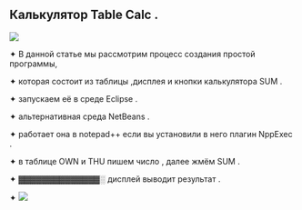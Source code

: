 ## Калькулятор Table Calc .

![](start.png)

✦  В данной статье мы рассмотрим процесс создания простой программы,

✦  которая состоит из таблицы ,дисплея и кнопки калькулятора SUM .

✦ запускаем  её в среде  Eclipse . 

✦ альтернативная среда NetBeans .

✦ работает она  в notepad++ если вы установили в него плагин NppExec .

✦ в таблице OWN  и THU  пишем число , далее жмём SUM .   		 

✦ ▓▓▓▓▓▓▓▓▓▓▓▓▓▓░  дисплей выводит результат .  

✦
![](start.png)